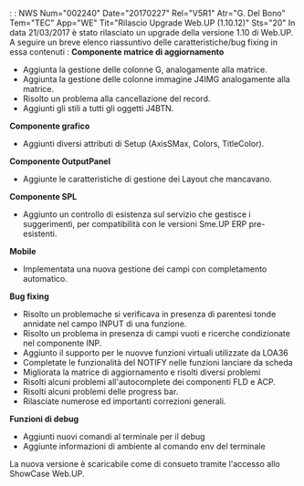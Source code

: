  :  : NWS Num="002240" Date="20170227" Rel="V5R1" Atr="G. Del Bono" Tem="TEC" App="WE" Tit="Rilascio Upgrade Web.UP (1.10.12)" Sts="20"
In data 21/03/2017 è stato rilasciato un upgrade della versione 1.10 di Web.UP.
A seguire un breve elenco riassuntivo delle caratteristiche/bug fixing in essa contenuti : 
<b>Componente matrice di aggiornamento</b>
<ul><li>Aggiunta la gestione delle colonne G, analogamente alla matrice.</li> <li>Aggiunta la gestione delle colonne immagine J4IMG analogamente alla matrice.</li> <li>Risolto un problema alla cancellazione del record.</li>
<li>Aggiunti gli stili a tutti gli oggetti J4BTN.</li></ul>
<b>Componente grafico</b>
<ul><li>Aggiunti diversi attributi di Setup (AxisSMax, Colors, TitleColor).</li></ul> <b>Componente OutputPanel</b>
<ul><li>Aggiunte le caratteristiche di gestione dei Layout che mancavano.</li></ul> <b>Componente SPL</b>
<ul><li> Aggiunto un controllo di esistenza sul servizio che gestisce i suggerimenti, per compatibilità con le versioni Sme.UP ERP pre-esistenti.</li></ul>
<b>Mobile</b>
<ul><li>Implementata una nuova gestione dei campi con completamento automatico.</li></ul> <b>Bug fixing</b>
<ul><li>Risolto un problemache si verificava in presenza di parentesi tonde annidate nel campo INPUT di una funzione.</li>
<li>Risolto un problema in presenza di campi vuoti e ricerche condizionate nel componente INP.</li>
<li>Aggiunto il supporto per le nuovve funzioni virtuali utilizzate da LOA36</li> <li>Completate le funzionalità del NOTIFY nelle funzioni lanciare da scheda</li> <li>Migliorata la matrice di aggiornamento e risolti diversi problemi</li> <li>Risolti alcuni problemi all'autocomplete dei componenti FLD e ACP.</li> <li>Risolti alcuni problemi delle progress bar.</li>
<li>Rilasciate numerose ed importanti correzioni generali.</li></ul>
<b>Funzioni di debug</b>
<ul><li>Aggiunti nuovi comandi al terminale per il debug</li>
<li>Aggiunte informazioni di ambiente al comando env del terminale</li></ul> La nuova versione è scaricabile come di consueto tramite l'accesso allo ShowCase Web.UP.
